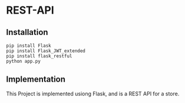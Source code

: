 # REST-API

## Installation

```
pip install Flask
pip install Flask_JWT_extended
pip install flask_restful
python app.py
```
## Implementation

This Project is implemented usiong Flask, and is a REST API for a store.
